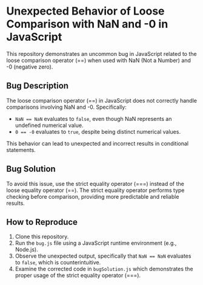 # Unexpected Behavior of Loose Comparison with NaN and -0 in JavaScript

This repository demonstrates an uncommon bug in JavaScript related to the loose comparison operator (==) when used with NaN (Not a Number) and -0 (negative zero).

## Bug Description

The loose comparison operator (==) in JavaScript does not correctly handle comparisons involving NaN and -0.  Specifically:

* `NaN == NaN` evaluates to `false`, even though NaN represents an undefined numerical value.
* `0 == -0` evaluates to `true`, despite being distinct numerical values.

This behavior can lead to unexpected and incorrect results in conditional statements.

## Bug Solution

To avoid this issue, use the strict equality operator (===) instead of the loose equality operator (==). The strict equality operator performs type checking before comparison, providing more predictable and reliable results.

## How to Reproduce

1. Clone this repository.
2. Run the `bug.js` file using a JavaScript runtime environment (e.g., Node.js).
3. Observe the unexpected output, specifically that `NaN == NaN` evaluates to `false`, which is counterintuitive.
4. Examine the corrected code in `bugSolution.js` which demonstrates the proper usage of the strict equality operator (===).